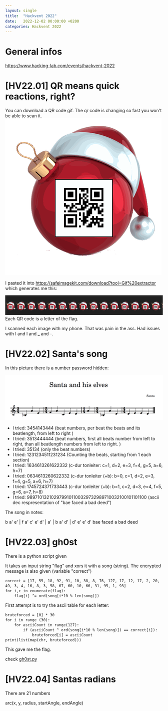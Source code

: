 ```yaml
---
layout: single
title:  "Hackvent 2022"
date:   2022-12-02 00:00:00 +0200
categories: Hackvent 2022
---
```

# General infos
https://www.hacking-lab.com/events/hackvent-2022

# [HV22.01] QR means quick reactions, right?
You can download a QR code gif. The qr code is changing so fast you won't be able to scan it.
![qr code gif](/assets/images/hackvent2022/HV22.01/hackvent2022_01.gif)

I pasted it into https://safeimagekit.com/download?tool=Gif%20extractor which generates me this: 

![qr codes chain](/assets/images/hackvent2022/HV22.01/gif-frames-chain.PNG)
Each QR code is a letter of the flag. 

I scanned each image with my phone. That was pain in the ass. Had issues with I and l and _ and -. 

# [HV22.02] Santa's song
In this picture there is a number password hidden:

![song](/assets/images/hackvent2022/HV22.02/challenge-nr2-song.PNG)

* I tried: 3454143444 (beat numbers, per beat the beats and its beatlength, from left to right )
* I tried: 3513444444 (beat numbers, first all beats number from left to right, than all beatlength numbers from left to right.  )
* I tried: 35134 (only the beat numbers)
* I tried: 1231234511231234 (Counting the beats, starting from 1 each section)
* I tried: 1634613261622332 (c-dur tonleiter: c=1, d=2, e=3, f=4, g=5, a=6, h=7)
* I tried: 0634613260622332 (c-dur tonleiter (+b): b=0, c=1, d=2, e=3, f=4, g=5, a=6, h=7)
* I tried: 1745724371733443 (c-dur tonleiter (+b): b=1, c=2, d=3, e=4, f=5, g=6, a=7, h=8)
* I tried: 9897101321029799101100329732989710032100101101100 (ascii dec respresentation of "bae faced a bad deed")

The song in notes: 

b a' e' | f a' c' e' d' | a' | b a' d' | d' e' e' d' 
bae faced a bad deed

# [HV22.03] gh0st
There is a python script given 

It takes an input string "flag" and xors it with a song (string). 
The encrypted message is also given (variable "correct")

```
correct = [17, 55, 18, 92, 91, 10, 38, 8, 76, 127, 17, 12, 17, 2, 20, 49, 3, 4, 16, 8, 3, 58, 67, 60, 10, 66, 31, 95, 1, 93]
for i,c in enumerate(flag):
    flag[i] ^= ord(song[i*10 % len(song)])
```

First attempt is to try the ascii table for each letter:
```
bruteforced = [0] * 30
for i in range (30):
    for asciiCount in range(127):
        if (asciiCount ^ ord(song[i*10 % len(song)]) == correct[i]):
            bruteforced[i] = asciiCount
print(list(map(chr, bruteforced)))
``` 

This gave me the flag. 

check
[gh0st.py](/assets/images/hackvent2022/HV22.03/gh0st.py)


# [HV22.04] Santas radians
There are 21 numbers

arc(x, y, radius, startAngle, endAngle) 



